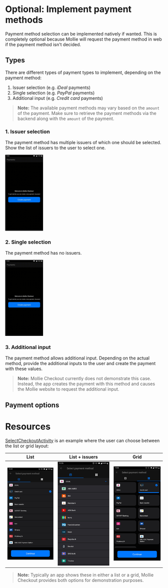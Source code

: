 # Optional: Implement payment methods

Payment method selection can be implemented natively if wanted. This is completely optional because Mollie will request the payment method in web if the payment method isn't decided.

## Types

There are different types of payment types to implement, depending on the payment method:

1. Issuer selection (e.g. _iDeal_ payments)
2. Single selection (e.g. _PayPal_ payments)
3. Additional input (e.g. _Credit card_ payments)

> **Note:** The available payment methods may vary based on the `amount` of the payment. Make sure to retrieve the payment methods via the backend along with the `amount` of the payment.

### 1. Issuer selection

The payment method has multiple issuers of which one should be selected. Show the list of issuers to the user to select one.

<img src="images/FlowBasicWithMethodSelection.gif" alt="Payment method selection" width="24%" />

### 2. Single selection

The payment method has no issuers.

<img src="images/FlowBasicWithMethodSelectionSingle.gif" alt="Payment method single selection" width="24%" />

### 3. Additional input

The payment method allows additional input. Depending on the actual method, provide the additional inputs to the user and create the payment with these values.

> **Note:** Mollie Checkout currently does not demonstrate this case. Instead, the app creates the payment with this method and causes the Mollie website to request the additional input.

## Payment options

# Resources

[SelectCheckoutActivity](app/src/main/java/com/mollie/checkout/feature/payments/selectcheckout/SelectCheckoutActivity.kt) is an example where the user can choose between the list or grid layout:

| List | List + issuers | Grid |
|------|----------------|------|
| ![Select method - list](images/SelectMethodList.jpg "Select method - list") | ![Select method/issuer - list](images/SelectMethodListIssuer.jpg "Select method/issuer - list") | ![Select method - grid](images/SelectMethodGrid.jpg "Select method - grid") |

> **Note:** Typically an app shows these in either a list or a grid, Mollie Checkout provides both options for demonstration purposes.

